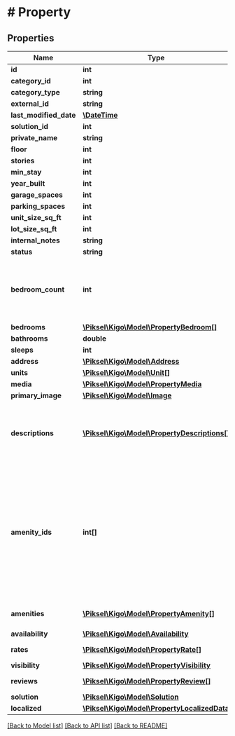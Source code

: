 # # Property

## Properties

Name | Type | Description | Notes
------------ | ------------- | ------------- | -------------
**id** | **int** |  | [optional] 
**category_id** | **int** |  | 
**category_type** | **string** |  | [optional] 
**external_id** | **string** |  | [optional] 
**last_modified_date** | [**\DateTime**](\DateTime.md) |  | [optional] 
**solution_id** | **int** |  | [optional] 
**private_name** | **string** |  | 
**floor** | **int** |  | [optional] 
**stories** | **int** |  | [optional] 
**min_stay** | **int** |  | 
**year_built** | **int** |  | [optional] 
**garage_spaces** | **int** |  | [optional] 
**parking_spaces** | **int** |  | [optional] 
**unit_size_sq_ft** | **int** |  | [optional] 
**lot_size_sq_ft** | **int** |  | [optional] 
**internal_notes** | **string** |  | [optional] 
**status** | **string** |  | 
**bedroom_count** | **int** | When updating, send a Bedrooms arrays that will auto-set the BedroomCount value | [optional] 
**bedrooms** | [**\Piksel\Kigo\Model\PropertyBedroom[]**](PropertyBedroom.md) |  | 
**bathrooms** | **double** |  | [optional] 
**sleeps** | **int** |  | 
**address** | [**\Piksel\Kigo\Model\Address**](Address.md) |  | 
**units** | [**\Piksel\Kigo\Model\Unit[]**](Unit.md) |  | [optional] 
**media** | [**\Piksel\Kigo\Model\PropertyMedia**](PropertyMedia.md) |  | [optional] 
**primary_image** | [**\Piksel\Kigo\Model\Image**](Image.md) |  | [optional] 
**descriptions** | [**\Piksel\Kigo\Model\PropertyDescriptions[]**](PropertyDescriptions.md) | Shows descriptions in ALL available Locales. Included with option Descriptions | [optional] 
**amenity_ids** | **int[]** | List of Amenity IDs selected for this Property. Works with GET/POST/PUT requests. This field is always required (e.g., if an empty array is given, all amenities will be deleted from the property). | 
**amenities** | [**\Piksel\Kigo\Model\PropertyAmenity[]**](PropertyAmenity.md) | Included with option Amenities | [optional] 
**availability** | [**\Piksel\Kigo\Model\Availability**](Availability.md) |  | [optional] 
**rates** | [**\Piksel\Kigo\Model\PropertyRate[]**](PropertyRate.md) | Included with option Rates | [optional] 
**visibility** | [**\Piksel\Kigo\Model\PropertyVisibility**](PropertyVisibility.md) |  | [optional] 
**reviews** | [**\Piksel\Kigo\Model\PropertyReview[]**](PropertyReview.md) | Included with option Reviews | [optional] 
**solution** | [**\Piksel\Kigo\Model\Solution**](Solution.md) |  | [optional] 
**localized** | [**\Piksel\Kigo\Model\PropertyLocalizedData**](PropertyLocalizedData.md) |  | [optional] 

[[Back to Model list]](../../README.md#documentation-for-models) [[Back to API list]](../../README.md#documentation-for-api-endpoints) [[Back to README]](../../README.md)


